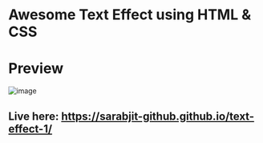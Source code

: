 # Awesome Text Effect using HTML & CSS

# Preview

![image](https://user-images.githubusercontent.com/97455275/180499383-8a84ac85-7167-4f84-9a7e-cd3f15e24f55.png)


## Live here: https://sarabjit-github.github.io/text-effect-1/
